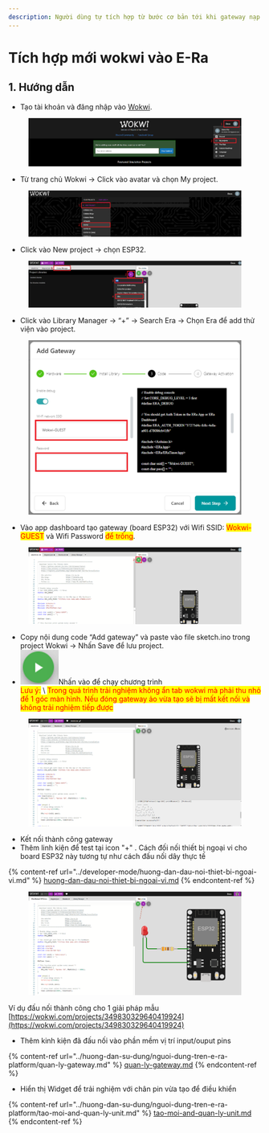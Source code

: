 ```yaml
---
description: Người dùng tự tích hợp từ bước cơ bản tới khi gateway nạp code thành công
---
```


# Tích hợp mới wokwi vào E-Ra

## 1. Hướng dẫn&#x20;

* Tạo tài khoản và đăng nhập vào [Wokwi](https://wokwi.com/).&#x20;

<figure><img src="../.gitbook/assets/image (6) (3).png" alt=""><figcaption></figcaption></figure>

* Từ trang chủ Wokwi -> Click vào avatar và chọn My project.

<figure><img src="../.gitbook/assets/image (4).png" alt=""><figcaption></figcaption></figure>

* Click vào New project -> chọn ESP32.

<figure><img src="../.gitbook/assets/image (5) (2).png" alt=""><figcaption></figcaption></figure>

* Click vào Library Manager -> “+” -> Search Era -> Chọn Era để add thử viện vào project.

<figure><img src="../.gitbook/assets/image (1) (7).png" alt=""><figcaption></figcaption></figure>

* Vào app dashboard tạo gateway (board ESP32) với Wifi SSID: <mark style="color:red;">Wokwi-GUEST</mark> và Wifi Password <mark style="color:red;">để trống</mark>.

<figure><img src="../.gitbook/assets/image (12) (2).png" alt=""><figcaption></figcaption></figure>

* Copy nội dung code “Add gateway” và paste vào file sketch.ino trong project Wokwi -> Nhấn Save để lưu project.
* <img src="../.gitbook/assets/image (3).png" alt="" data-size="line">Nhấn vào để chạy chương trình \
  <mark style="color:red;">Lưu ý:</mark> \ <mark style="color:red;">Trong quá trình trải nghiệm không ẩn tab wokwi mà phải thu nhỏ để 1 góc màn hình. Nếu đóng gateway ảo vừa tạo sẽ bị mất kết nối và không trải nghiệm tiếp được</mark>

<figure><img src="../.gitbook/assets/image (7) (3).png" alt=""><figcaption></figcaption></figure>

* Kết nối thành công gateway
* Thêm linh kiện để test tại icon "+" .  Cách đối nối thiết bị ngoại vi cho board ESP32 này tương tự như cách đấu nối dây thực tế&#x20;

{% content-ref url="../developer-mode/huong-dan-dau-noi-thiet-bi-ngoai-vi.md" %}
[huong-dan-dau-noi-thiet-bi-ngoai-vi.md](../developer-mode/huong-dan-dau-noi-thiet-bi-ngoai-vi.md)
{% endcontent-ref %}

<figure><img src="../.gitbook/assets/image (8).png" alt=""><figcaption></figcaption></figure>

Ví dụ đấu nối thành công cho 1 giải pháp mẫu [https://wokwi.com/projects/349830329640419924](https://wokwi.com/projects/349830329640419924)

* Thêm kinh kiện đã đấu nối vào phần mềm vị trí input/ouput pins

{% content-ref url="../huong-dan-su-dung/nguoi-dung-tren-e-ra-platform/quan-ly-gateway.md" %}
[quan-ly-gateway.md](../huong-dan-su-dung/nguoi-dung-tren-e-ra-platform/quan-ly-gateway.md)
{% endcontent-ref %}

* Hiển thị Widget để trải nghiệm với chân pin vừa tạo để điều khiển

{% content-ref url="../huong-dan-su-dung/nguoi-dung-tren-e-ra-platform/tao-moi-and-quan-ly-unit.md" %}
[tao-moi-and-quan-ly-unit.md](../huong-dan-su-dung/nguoi-dung-tren-e-ra-platform/tao-moi-and-quan-ly-unit.md)
{% endcontent-ref %}
